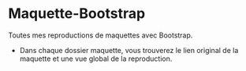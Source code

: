 # Maquette-Bootstrap
Toutes mes reproductions de maquettes avec Bootstrap.

- Dans chaque dossier maquette, vous trouverez le lien original de la maquette et une vue global de la reproduction.
